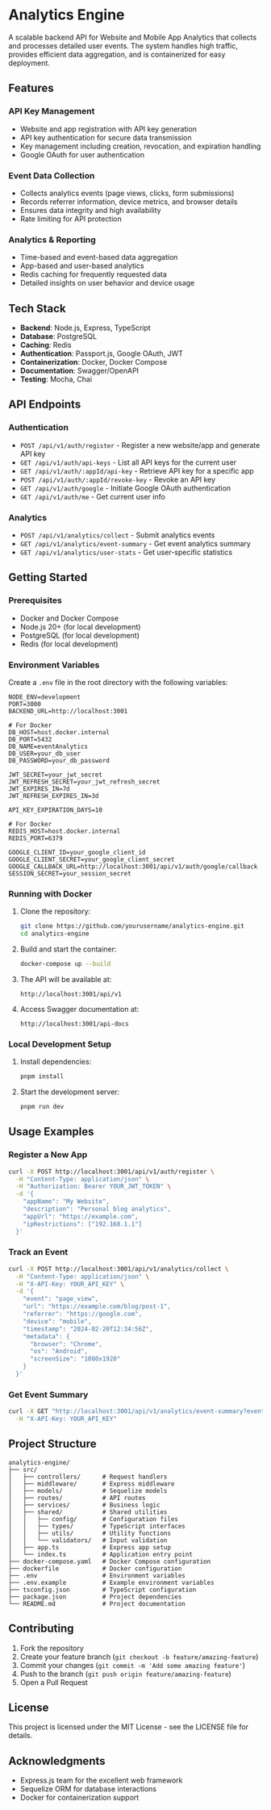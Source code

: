 # Analytics Engine

A scalable backend API for Website and Mobile App Analytics that collects and processes detailed user events. The system handles high traffic, provides efficient data aggregation, and is containerized for easy deployment.

## Features

### API Key Management
- Website and app registration with API key generation
- API key authentication for secure data transmission
- Key management including creation, revocation, and expiration handling
- Google OAuth for user authentication

### Event Data Collection
- Collects analytics events (page views, clicks, form submissions)
- Records referrer information, device metrics, and browser details
- Ensures data integrity and high availability
- Rate limiting for API protection

### Analytics & Reporting
- Time-based and event-based data aggregation
- App-based and user-based analytics
- Redis caching for frequently requested data
- Detailed insights on user behavior and device usage

## Tech Stack

- **Backend**: Node.js, Express, TypeScript
- **Database**: PostgreSQL
- **Caching**: Redis
- **Authentication**: Passport.js, Google OAuth, JWT
- **Containerization**: Docker, Docker Compose
- **Documentation**: Swagger/OpenAPI
- **Testing**: Mocha, Chai

## API Endpoints

### Authentication
- `POST /api/v1/auth/register` - Register a new website/app and generate API key
- `GET /api/v1/auth/api-keys` - List all API keys for the current user
- `GET /api/v1/auth/:appId/api-key` - Retrieve API key for a specific app
- `POST /api/v1/auth/:appId/revoke-key` - Revoke an API key
- `GET /api/v1/auth/google` - Initiate Google OAuth authentication
- `GET /api/v1/auth/me` - Get current user info

### Analytics
- `POST /api/v1/analytics/collect` - Submit analytics events
- `GET /api/v1/analytics/event-summary` - Get event analytics summary
- `GET /api/v1/analytics/user-stats` - Get user-specific statistics

## Getting Started

### Prerequisites
- Docker and Docker Compose
- Node.js 20+ (for local development)
- PostgreSQL (for local development)
- Redis (for local development)

### Environment Variables
Create a `.env` file in the root directory with the following variables:

```
NODE_ENV=development
PORT=3000
BACKEND_URL=http://localhost:3001

# For Docker
DB_HOST=host.docker.internal
DB_PORT=5432
DB_NAME=eventAnalytics
DB_USER=your_db_user
DB_PASSWORD=your_db_password

JWT_SECRET=your_jwt_secret
JWT_REFRESH_SECRET=your_jwt_refresh_secret
JWT_EXPIRES_IN=7d
JWT_REFRESH_EXPIRES_IN=3d

API_KEY_EXPIRATION_DAYS=10

# For Docker
REDIS_HOST=host.docker.internal
REDIS_PORT=6379

GOOGLE_CLIENT_ID=your_google_client_id
GOOGLE_CLIENT_SECRET=your_google_client_secret
GOOGLE_CALLBACK_URL=http://localhost:3001/api/v1/auth/google/callback
SESSION_SECRET=your_session_secret
```

### Running with Docker

1. Clone the repository:
   ```bash
   git clone https://github.com/yourusername/analytics-engine.git
   cd analytics-engine
   ```

2. Build and start the container:
   ```bash
   docker-compose up --build
   ```

3. The API will be available at:
   ```
   http://localhost:3001/api/v1
   ```

4. Access Swagger documentation at:
   ```
   http://localhost:3001/api-docs
   ```

### Local Development Setup

1. Install dependencies:
   ```bash
   pnpm install
   ```

2. Start the development server:
   ```bash
   pnpm run dev
   ```

## Usage Examples

### Register a New App
```bash
curl -X POST http://localhost:3001/api/v1/auth/register \
  -H "Content-Type: application/json" \
  -H "Authorization: Bearer YOUR_JWT_TOKEN" \
  -d '{
    "appName": "My Website",
    "description": "Personal blog analytics",
    "appUrl": "https://example.com",
    "ipRestrictions": ["192.168.1.1"]
  }'
```

### Track an Event
```bash
curl -X POST http://localhost:3001/api/v1/analytics/collect \
  -H "Content-Type: application/json" \
  -H "X-API-Key: YOUR_API_KEY" \
  -d '{
    "event": "page_view",
    "url": "https://example.com/blog/post-1",
    "referrer": "https://google.com",
    "device": "mobile",
    "timestamp": "2024-02-20T12:34:56Z",
    "metadata": {
      "browser": "Chrome",
      "os": "Android",
      "screenSize": "1080x1920"
    }
  }'
```

### Get Event Summary
```bash
curl -X GET "http://localhost:3001/api/v1/analytics/event-summary?event=page_view&startDate=2024-05-01&endDate=2024-05-15" \
  -H "X-API-Key: YOUR_API_KEY"
```

## Project Structure

```
analytics-engine/
├── src/
│   ├── controllers/      # Request handlers
│   ├── middleware/       # Express middleware
│   ├── models/           # Sequelize models
│   ├── routes/           # API routes
│   ├── services/         # Business logic
│   ├── shared/           # Shared utilities
│   │   ├── config/       # Configuration files
│   │   ├── types/        # TypeScript interfaces
│   │   ├── utils/        # Utility functions
│   │   └── validators/   # Input validation
│   ├── app.ts            # Express app setup
│   └── index.ts          # Application entry point
├── docker-compose.yaml   # Docker Compose configuration
├── dockerfile            # Docker configuration
├── .env                  # Environment variables
├── .env.example          # Example environment variables
├── tsconfig.json         # TypeScript configuration
├── package.json          # Project dependencies
└── README.md             # Project documentation
```

## Contributing

1. Fork the repository
2. Create your feature branch (`git checkout -b feature/amazing-feature`)
3. Commit your changes (`git commit -m 'Add some amazing feature'`)
4. Push to the branch (`git push origin feature/amazing-feature`)
5. Open a Pull Request

## License

This project is licensed under the MIT License - see the LICENSE file for details.

## Acknowledgments

- Express.js team for the excellent web framework
- Sequelize ORM for database interactions
- Docker for containerization support
